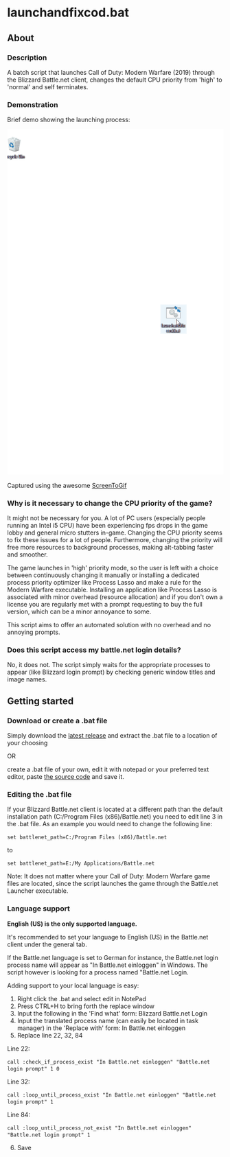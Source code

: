 # launchandfixcod.bat

## About

### Description

A batch script that launches Call of Duty: Modern Warfare (2019) through the Blizzard Battle.net client, changes the default CPU priority from 'high' to 'normal' and self terminates.

### Demonstration

Brief demo showing the launching process:

![Picture](https://github.com/atyourservicesire/launchandfixcod/blob/master/assets/demo.gif)

Captured using the awesome [ScreenToGif](https://github.com/NickeManarin/ScreenToGif)

### Why is it necessary to change the CPU priority of the game?

It might not be necessary for you. A lot of PC users (especially people running an Intel i5 CPU) have been experiencing fps drops in the game lobby and general micro stutters in-game. Changing the CPU priority seems to fix these issues for a lot of people. Furthermore, changing the priority will free more resources to background processes, making alt-tabbing faster and smoother. 

The game launches in 'high' priority mode, so the user is left with a choice between continuously changing it manually or installing a dedicated process priority optimizer like Process Lasso and make a rule for the Modern Warfare executable. Installing an application like Process Lasso is associated with minor overhead (resource allocation) and if you don't own a license you are regularly met with a prompt requesting to buy the full version, which can be a minor annoyance to some.

This script aims to offer an automated solution with no overhead and no annoying prompts.

### Does this script access my battle.net login details?

No, it does not. The script simply waits for the appropriate processes to appear (like Blizzard login prompt) by checking generic window titles and image names.

## Getting started

### Download or create a .bat file

Simply download the [latest release](https://github.com/atyourservicesire/launchandfixcod/files/4048762/launchandfixcod-v0.1.0.zip) and extract the .bat file to a location of your choosing

OR 

create a .bat file of your own, edit it with notepad or your preferred text editor, paste [the source code](https://github.com/atyourservicesire/launchandfixcod/blob/master/launchandfixcod.bat) and save it.

### Editing the .bat file

If your Blizzard Battle.net client is located at a different path than the default installation path (C:/Program Files (x86)/Battle.net) you need to edit line 3 in the .bat file. As an example you would need to change the following line:

```
set battlenet_path=C:/Program Files (x86)/Battle.net
```

to

```
set battlenet_path=E:/My Applications/Battle.net
```

Note: It does not matter where your Call of Duty: Modern Warfare game files are located, since the script launches the game through the Battle.net Launcher executable.

### Language support

**English (US) is the only supported language.**

It's recommended to set your language to English (US) in the Battle.net client under the general tab.

If the Battle.net language is set to German for instance, the Battle.net login process name will appear as "In Battle.net einloggen" in Windows. The script however is looking for a process named "Battle.net Login.

Adding support to your local language is easy: 
1) Right click the .bat and select edit in NotePad
2) Press CTRL+H to bring forth the replace window
3) Input the following in the 'Find what' form: Blizzard Battle.net Login
4) Input the translated process name (can easily be located in task manager) in the 'Replace with' form: In Battle.net einloggen
5) Replace line 22, 32, 84

Line 22:
```
call :check_if_process_exist "In Battle.net einloggen" "Battle.net login prompt" 1 0
```

Line 32:
```
call :loop_until_process_exist "In Battle.net einloggen" "Battle.net login prompt" 1
```

Line 84:
```
call :loop_until_process_not_exist "In Battle.net einloggen" "Battle.net login prompt" 1
```

6) Save 

